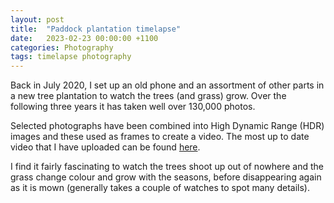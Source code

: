 ```yaml
---
layout: post
title:  "Paddock plantation timelapse"
date:   2023-02-23 00:00:00 +1100
categories: Photography
tags: timelapse photography
---
```


Back in July 2020, I set up an old phone and an assortment of other parts in a
new tree plantation to watch the trees (and grass) grow. Over the following
three years it has taken well over 130,000 photos.

Selected photographs have been combined into High Dynamic Range (HDR) images and
these used as frames to create a video. The most up to date video that I have
uploaded can be found [here](/PaddockPlantationTimelapse.html).

I find it fairly fascinating to watch the trees shoot up out of nowhere and the
grass change colour and grow with the seasons, before disappearing again as it
is mown (generally takes a couple of watches to spot many details).